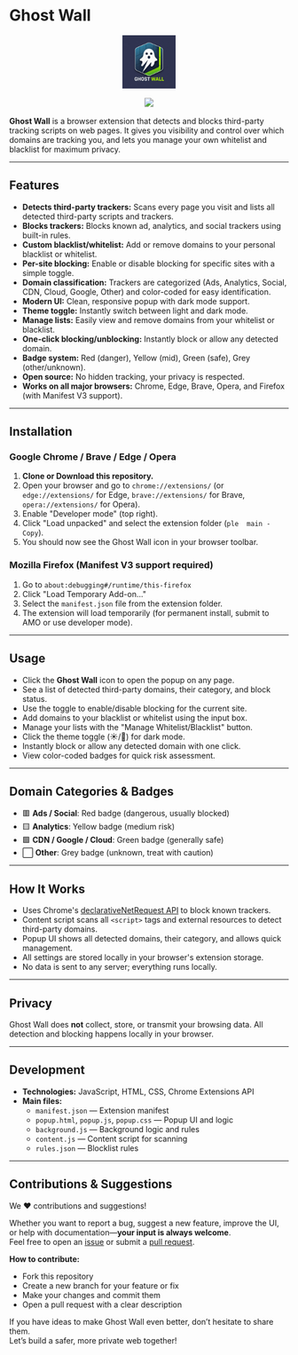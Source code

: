 # Ghost Wall

<p align="center">
  <img src="icon.png" alt="Ghost Wall Logo" width="96" height="96">
</p>
<p align="center">
  <a href="https://www.linkedin.com/in/taauxick/">
    <img src="https://img.shields.io/badge/LinkedIn-Connect-blue?style=for-the-badge&logo=linkedin">
  </a>
</p>

**Ghost Wall** is a browser extension that detects and blocks third-party tracking scripts on web pages. It gives you visibility and control over which domains are tracking you, and lets you manage your own whitelist and blacklist for maximum privacy.

---

## Features

- **Detects third-party trackers:** Scans every page you visit and lists all detected third-party scripts and trackers.
- **Blocks trackers:** Blocks known ad, analytics, and social trackers using built-in rules.
- **Custom blacklist/whitelist:** Add or remove domains to your personal blacklist or whitelist.
- **Per-site blocking:** Enable or disable blocking for specific sites with a simple toggle.
- **Domain classification:** Trackers are categorized (Ads, Analytics, Social, CDN, Cloud, Google, Other) and color-coded for easy identification.
- **Modern UI:** Clean, responsive popup with dark mode support.
- **Theme toggle:** Instantly switch between light and dark mode.
- **Manage lists:** Easily view and remove domains from your whitelist or blacklist.
- **One-click blocking/unblocking:** Instantly block or allow any detected domain.
- **Badge system:** Red (danger), Yellow (mid), Green (safe), Grey (other/unknown).
- **Open source:** No hidden tracking, your privacy is respected.
- **Works on all major browsers:** Chrome, Edge, Brave, Opera, and Firefox (with Manifest V3 support).

---

## Installation

### **Google Chrome / Brave / Edge / Opera**

1. **Clone or Download this repository.**
2. Open your browser and go to `chrome://extensions/` (or `edge://extensions/` for Edge, `brave://extensions/` for Brave, `opera://extensions/` for Opera).
3. Enable "Developer mode" (top right).
4. Click "Load unpacked" and select the extension folder (`ple  main - Copy`).
5. You should now see the Ghost Wall icon in your browser toolbar.

### **Mozilla Firefox (Manifest V3 support required)**

1. Go to `about:debugging#/runtime/this-firefox`
2. Click "Load Temporary Add-on..."
3. Select the `manifest.json` file from the extension folder.
4. The extension will load temporarily (for permanent install, submit to AMO or use developer mode).

---

## Usage

- Click the **Ghost Wall** icon to open the popup on any page.
- See a list of detected third-party domains, their category, and block status.
- Use the toggle to enable/disable blocking for the current site.
- Add domains to your blacklist or whitelist using the input box.
- Manage your lists with the "Manage Whitelist/Blacklist" button.
- Click the theme toggle (☀️/🌙) for dark mode.
- Instantly block or allow any detected domain with one click.
- View color-coded badges for quick risk assessment.

---

## Domain Categories & Badges

- 🟥 **Ads / Social**: Red badge (dangerous, usually blocked)
- 🟨 **Analytics**: Yellow badge (medium risk)
- 🟩 **CDN / Google / Cloud**: Green badge (generally safe)
- ⬜ **Other**: Grey badge (unknown, treat with caution)

---

## How It Works

- Uses Chrome's [declarativeNetRequest API](https://developer.chrome.com/docs/extensions/reference/declarativeNetRequest/) to block known trackers.
- Content script scans all `<script>` tags and external resources to detect third-party domains.
- Popup UI shows all detected domains, their category, and allows quick management.
- All settings are stored locally in your browser's extension storage.
- No data is sent to any server; everything runs locally.

---

## Privacy

Ghost Wall does **not** collect, store, or transmit your browsing data. All detection and blocking happens locally in your browser.

---

## Development

- **Technologies:** JavaScript, HTML, CSS, Chrome Extensions API
- **Main files:**
  - `manifest.json` — Extension manifest
  - `popup.html`, `popup.js`, `popup.css` — Popup UI and logic
  - `background.js` — Background logic and rules
  - `content.js` — Content script for scanning
  - `rules.json` — Blocklist rules

---
## Contributions & Suggestions

We ❤️ contributions and suggestions!

Whether you want to report a bug, suggest a new feature, improve the UI, or help with documentation—**your input is always welcome**.  
Feel free to open an [issue](https://github.com/your-repo/issues) or submit a [pull request](https://github.com/your-repo/pulls).

**How to contribute:**
- Fork this repository
- Create a new branch for your feature or fix
- Make your changes and commit them
- Open a pull request with a clear description

If you have ideas to make Ghost Wall even better, don’t hesitate to share them.  
Let’s build a safer, more private web together!

